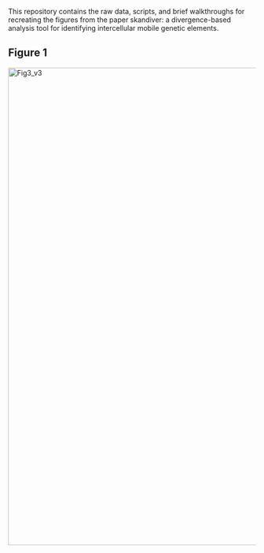 This repository contains the raw data, scripts, and brief walkthroughs for recreating the figures from the paper skandiver: a divergence-based analysis tool for identifying intercellular mobile genetic elements. 
## Figure 1

<img width="970" alt="Fig3_v3" src="https://github.com/YoukaiFromAccounting/skandiver-paper-figures/assets/14861442/eb5d089a-53fd-4a19-8791-99812e3c294f">
